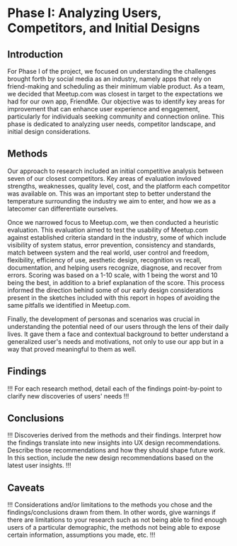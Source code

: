 # Phase I: Analyzing Users, Competitors, and Initial Designs

## Introduction

For Phase I of the project, we focused on understanding the challenges brought forth by social media as an industry, namely apps that rely on friend-making and scheduling as their minimum viable product. As a team, we decided that Meetup.com was closest in target to the expectations we had for our own app, FriendMe. Our objective was to identify key areas for improvement that can enhance user experience and engagement, particularly for individuals seeking community and connection online. This phase is dedicated to analyzing user needs, competitor landscape, and initial design considerations.

## Methods

Our approach to research included an initial competitive analysis between seven of our closest competitors. Key areas of evaluation invloved strengths, weaknesses, quality level, cost, and the platform each competitor was available on. This was an important step to better understand the temperature surrounding the industry we aim to enter, and how we as a latecomer can differentiate ourselves.

Once we narrowed focus to Meetup.com, we then conducted a heuristic evaluation. This evaluation aimed to test the usability of Meetup.com against established criteria standard in the industry, some of which include visibility of system status, error prevention, consistency and standards, match between system and the real world, user control and freedom, flexibility, efficiency of use, aesthetic design, recognition vs recall, documentation, and helping users recognize, diagnose, and recover from errors. Scoring was based on a 1-10 scale, with 1 being the worst and 10 being the best, in addition to a brief explanation of the score. This process informed the direction behind some of our early design considerations present in the sketches included with this report in hopes of avoiding the same pitfalls we identified in Meetup.com.

Finally, the development of personas and scenarios was crucial in understanding the potential need of our users through the lens of their daily lives. It gave them a face and contextual background to better understand a generalized user's needs and motivations, not only to use our app but in a way that proved meaningful to them as well.

## Findings

!!! For each research method, detail each of the findings point-by-point to clarify new discoveries of users' needs !!!

## Conclusions

!!! Discoveries derived from the methods and their findings. Interpret how the findings translate into new insights into UX design recommendations. Describe those recommendations and how they should shape future work. In this section, include the new design recommendations based on the latest user insights. !!!

## Caveats

!!! Considerations and/or limitations to the methods you chose and the findings/conclusions drawn from them. In other words, give warnings if there are limitations to your research such as not being able to find enough users of a particular demographic, the methods not being able to expose certain information, assumptions you made, etc. !!!

